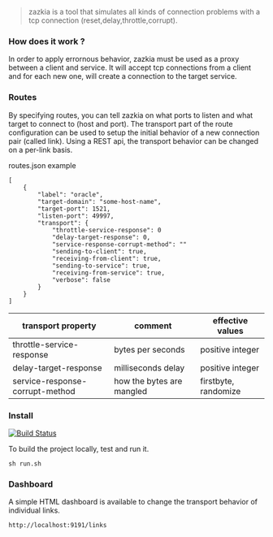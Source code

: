 > zazkia
is a tool that simulates all kinds of connection problems with a tcp connection (reset,delay,throttle,corrupt).


### How does it work ?
In order to apply errornous behavior, zazkia must be used as a proxy between a client and service.
It will accept tcp connections from a client and for each new one, will create a connection to the target service.

### Routes
By specifying routes, you can tell zazkia on what ports to listen and what target to connect to (host and port).
The transport part of the route configuration can be used to setup the initial behavior of a new connection pair (called link).
Using a REST api, the transport behavior can be changed on a per-link basis.

routes.json example


	[
	    {
	        "label": "oracle",
	        "target-domain": "some-host-name",
	        "target-port": 1521,
	        "listen-port": 49997,
	        "transport": {
				"throttle-service-response": 0
				"delay-target-response": 0,
				"service-response-corrupt-method": ""
				"sending-to-client": true,
				"receiving-from-client": true,
				"sending-to-service": true,
				"receiving-from-service": true,
				"verbose": false
	        }
	    }
	]

| transport property | comment | effective values |
|-----------|---------|--------|
| throttle-service-response | bytes per seconds | positive integer |
| delay-target-response | milliseconds delay | positive integer |
| service-response-corrupt-method | how the bytes are mangled | firstbyte, randomize |

### Install
[![Build Status](https://drone.io/github.com/emicklei/zazkia/status.png?maxAge=600)](https://drone.io/github.com/emicklei/zazkia/latest)

To build the project locally, test and run it.

	sh run.sh

### Dashboard
A simple HTML dashboard is available to change the transport behavior of individual links.


	http://localhost:9191/links
